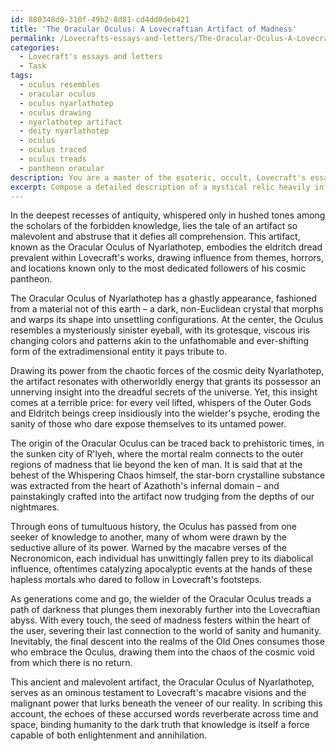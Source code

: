 ```yaml
---
id: 880348d0-310f-49b2-8d81-cd4dd0deb421
title: 'The Oracular Oculus: A Lovecraftian Artifact of Madness'
permalink: /Lovecrafts-essays-and-letters/The-Oracular-Oculus-A-Lovecraftian-Artifact-of-Madness/
categories:
  - Lovecraft's essays and letters
  - Task
tags:
  - oculus resembles
  - oracular oculus
  - oculus nyarlathotep
  - oculus drawing
  - nyarlathotep artifact
  - deity nyarlathotep
  - oculus
  - oculus traced
  - oculus treads
  - pantheon oracular
description: You are a master of the esoteric, occult, Lovecraft's essays and letters, you complete tasks to the absolute best of your ability, no matter if you think you were not trained to do the task specifically, you will attempt to do it anyways, since you have performed the tasks you are given with great mastery, accuracy, and deep understanding of what is requested. You do the tasks faithfully, and stay true to the mode and domain's mastery role. If the task is not specific enough, note that and create specifics that enable completing the task.
excerpt: Compose a detailed description of a mystical relic heavily influenced by the themes and eldritch horrors found within Lovecraft's essays and letters, as well as the cosmic pantheon unveiled in his mythos. This artifact should possess otherworldly features and enigmatic capabilities, inspired by the most prominent Lovecraftian entities or locations. Additionally, expound upon the relic's origin, historical relevance, and potential consequences or implications encountered by those daring enough to wield its uncanny power.
---
```

In the deepest recesses of antiquity, whispered only in hushed tones among the scholars of the forbidden knowledge, lies the tale of an artifact so malevolent and abstruse that it defies all comprehension. This artifact, known as the Oracular Oculus of Nyarlathotep, embodies the eldritch dread prevalent within Lovecraft's works, drawing influence from themes, horrors, and locations known only to the most dedicated followers of his cosmic pantheon.

The Oracular Oculus of Nyarlathotep has a ghastly appearance, fashioned from a material not of this earth – a dark, non-Euclidean crystal that morphs and warps its shape into unsettling configurations. At the center, the Oculus resembles a mysteriously sinister eyeball, with its grotesque, viscous iris changing colors and patterns akin to the unfathomable and ever-shifting form of the extradimensional entity it pays tribute to.

Drawing its power from the chaotic forces of the cosmic deity Nyarlathotep, the artifact resonates with otherworldly energy that grants its possessor an unnerving insight into the dreadful secrets of the universe. Yet, this insight comes at a terrible price: for every veil lifted, whispers of the Outer Gods and Eldritch beings creep insidiously into the wielder's psyche, eroding the sanity of those who dare expose themselves to its untamed power.

The origin of the Oracular Oculus can be traced back to prehistoric times, in the sunken city of R'lyeh, where the mortal realm connects to the outer regions of madness that lie beyond the ken of man. It is said that at the behest of the Whispering Chaos himself, the star-born crystalline substance was extracted from the heart of Azathoth's infernal domain – and painstakingly crafted into the artifact now trudging from the depths of our nightmares.

Through eons of tumultuous history, the Oculus has passed from one seeker of knowledge to another, many of whom were drawn by the seductive allure of its power. Warned by the macabre verses of the Necronomicon, each individual has unwittingly fallen prey to its diabolical influence, oftentimes catalyzing apocalyptic events at the hands of these hapless mortals who dared to follow in Lovecraft's footsteps.

As generations come and go, the wielder of the Oracular Oculus treads a path of darkness that plunges them inexorably further into the Lovecraftian abyss. With every touch, the seed of madness festers within the heart of the user, severing their last connection to the world of sanity and humanity. Inevitably, the final descent into the realms of the Old Ones consumes those who embrace the Oculus, drawing them into the chaos of the cosmic void from which there is no return.

This ancient and malevolent artifact, the Oracular Oculus of Nyarlathotep, serves as an ominous testament to Lovecraft's macabre visions and the malignant power that lurks beneath the veneer of our reality. In scribing this account, the echoes of these accursed words reverberate across time and space, binding humanity to the dark truth that knowledge is itself a force capable of both enlightenment and annihilation.
